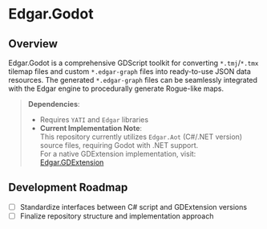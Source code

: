 # Edgar.Godot

## Overview
Edgar.Godot is a comprehensive GDScript toolkit for converting `*.tmj`/`*.tmx` tilemap files and custom `*.edgar-graph` files into ready-to-use JSON data resources. The generated `*.edgar-graph` files can be seamlessly integrated with the Edgar engine to procedurally generate Rogue-like maps.

> **Dependencies**:  
> - Requires `YATI` and `Edgar` libraries  
> - **Current Implementation Note**:  
>   This repository currently utilizes `Edgar.Aot` (C#/.NET version) source files, requiring Godot with .NET support.  
>   For a native GDExtension implementation, visit: [Edgar.GDExtension](https://github.com/RickyYCheng/Edgar.GDExtension)

## Development Roadmap
- [ ] Standardize interfaces between C# script and GDExtension versions  
- [ ] Finalize repository structure and implementation approach
